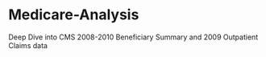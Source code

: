 # Medicare-Analysis
Deep Dive into CMS 2008-2010 Beneficiary Summary and 2009 Outpatient Claims data
